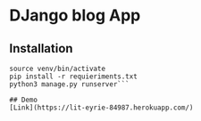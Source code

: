 # DJango blog App

## Installation
```python3 -m venv venv
source venv/bin/activate
pip install -r requieriments.txt
python3 manage.py runserver```

## Demo
[Link](https://lit-eyrie-84987.herokuapp.com/)
